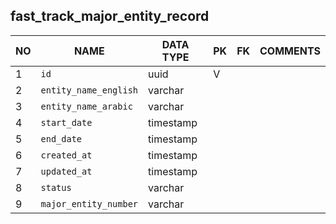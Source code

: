 
fast_track_major_entity_record
----------------------------


NO | NAME | DATA TYPE | PK | FK | COMMENTS
---|------|-----------|----|----|-------------------
1|`id` | uuid | V |  | 
2|`entity_name_english` | varchar |  |  | 
3|`entity_name_arabic` | varchar |  |  | 
4|`start_date` | timestamp |  |  | 
5|`end_date` | timestamp |  |  | 
6|`created_at` | timestamp |  |  | 
7|`updated_at` | timestamp |  |  | 
8|`status` | varchar |  |  | 
9|`major_entity_number` | varchar |  |  | 
